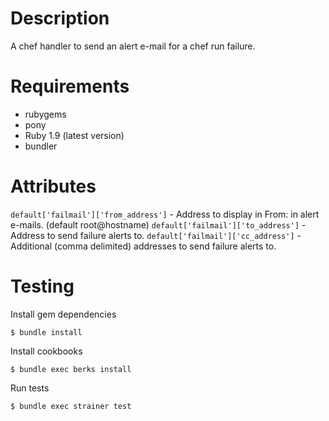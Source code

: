 Description
===========

A chef handler to send an alert e-mail for a chef run failure.

Requirements
============

* rubygems
* pony
* Ruby 1.9 (latest version)
* bundler

Attributes
==========

```default['failmail']['from_address']``` - Address to display in From: in alert e-mails. (default root@hostname)
```default['failmail']['to_address']``` - Address to send failure alerts to.
```default['failmail']['cc_address']``` - Additional (comma delimited) addresses to send failure alerts to.


Testing
========
 
Install gem dependencies
 
    $ bundle install
 
Install cookbooks
 
    $ bundle exec berks install
 
Run tests
 
    $ bundle exec strainer test
